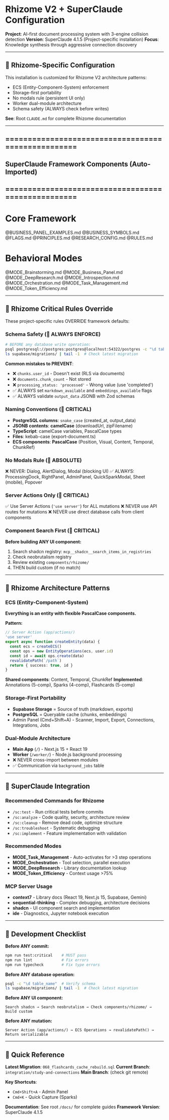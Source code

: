 # Rhizome V2 + SuperClaude Configuration

**Project**: AI-first document processing system with 3-engine collision detection
**Version**: SuperClaude 4.1.5 (Project-specific installation)
**Focus**: Knowledge synthesis through aggressive connection discovery

---

## 🌱 Rhizome-Specific Configuration

This installation is customized for Rhizome V2 architecture patterns:
- ECS (Entity-Component-System) enforcement
- Storage-first portability
- No modals rule (persistent UI only)
- Worker dual-module architecture
- Schema safety (ALWAYS check before writes)

**See**: Root `CLAUDE.md` for complete Rhizome documentation

---

## ===================================================
## SuperClaude Framework Components (Auto-Imported)
## ===================================================

# Core Framework
@BUSINESS_PANEL_EXAMPLES.md
@BUSINESS_SYMBOLS.md
@FLAGS.md
@PRINCIPLES.md
@RESEARCH_CONFIG.md
@RULES.md

# Behavioral Modes
@MODE_Brainstorming.md
@MODE_Business_Panel.md
@MODE_DeepResearch.md
@MODE_Introspection.md
@MODE_Orchestration.md
@MODE_Task_Management.md
@MODE_Token_Efficiency.md

---

## 🔴 Rhizome Critical Rules Override

These project-specific rules OVERRIDE framework defaults:

### Schema Safety (🔴 ALWAYS ENFORCE)
```bash
# BEFORE any database write operation:
psql postgresql://postgres:postgres@localhost:54322/postgres -c "\d table_name"
ls supabase/migrations/ | tail -1  # Check latest migration
```

**Common mistakes to PREVENT**:
- ❌ `chunks.user_id` - Doesn't exist (RLS via documents)
- ❌ `documents.chunk_count` - Not stored
- ❌ `processing_status: 'processed'` - Wrong value (use 'completed')
- ✅ ALWAYS set `markdown_available` and `embeddings_available` flags
- ✅ ALWAYS validate `output_data` JSONB with Zod schemas

### Naming Conventions (🔴 CRITICAL)
- **PostgreSQL columns**: `snake_case` (created_at, output_data)
- **JSONB contents**: **camelCase** (downloadUrl, zipFilename)
- **TypeScript**: camelCase variables, PascalCase types
- **Files**: kebab-case (export-document.ts)
- **ECS components**: **PascalCase** (Position, Visual, Content, Temporal, ChunkRef)

### No Modals Rule (🔴 ABSOLUTE)
❌ NEVER: Dialog, AlertDialog, Modal (blocking UI)
✅ ALWAYS: ProcessingDock, RightPanel, AdminPanel, QuickSparkModal, Sheet (mobile), Popover

### Server Actions Only (🔴 CRITICAL)
✅ Use Server Actions (`'use server'`) for ALL mutations
❌ NEVER use API routes for mutations
❌ NEVER use direct database calls from client components

### Component Search First (🔴 CRITICAL)
**Before building ANY UI component:**
1. Search shadcn registry: `mcp__shadcn__search_items_in_registries`
2. Check neobrutalism registry
3. Review existing `components/rhizome/`
4. THEN build custom (if no match)

---

## 🎯 Rhizome Architecture Patterns

### ECS (Entity-Component-System)
**Everything is an entity with flexible PascalCase components.**

**Pattern:**
```typescript
// Server Action (app/actions/)
'use server'
export async function createEntity(data) {
  const ecs = createECS()
  const ops = new EntityOperations(ecs, user.id)
  const id = await ops.create(data)
  revalidatePath(`/path`)
  return { success: true, id }
}
```

**Shared components**: Content, Temporal, ChunkRef
**Implemented**: Annotations (5-comp), Sparks (4-comp), Flashcards (5-comp)

### Storage-First Portability
- **Supabase Storage** = Source of truth (markdown, exports)
- **PostgreSQL** = Queryable cache (chunks, embeddings)
- Admin Panel (Cmd+Shift+A) - Scanner, Import, Export, Connections, Integrations, Jobs

### Dual-Module Architecture
- **Main App** (`/`) - Next.js 15 + React 19
- **Worker** (`/worker/`) - Node.js background processing
- ❌ NEVER cross-import between modules
- ✅ Communication via `background_jobs` table

---

## 🧠 SuperClaude Integration

### Recommended Commands for Rhizome
- `/sc:test` - Run critical tests before commits
- `/sc:analyze` - Code quality, security, architecture review
- `/sc:cleanup` - Remove dead code, optimize structure
- `/sc:troubleshoot` - Systematic debugging
- `/sc:implement` - Feature implementation with validation

### Recommended Modes
- **MODE_Task_Management** - Auto-activates for >3 step operations
- **MODE_Orchestration** - Tool selection, parallel execution
- **MODE_DeepResearch** - Library documentation lookup
- **MODE_Token_Efficiency** - Context usage >75%

### MCP Server Usage
- **context7** - Library docs (React 19, Next.js 15, Supabase, Gemini)
- **sequential-thinking** - Complex debugging, architecture decisions
- **shadcn** - UI component search and implementation
- **ide** - Diagnostics, Jupyter notebook execution

---

## 📝 Development Checklist

**Before ANY commit:**
```bash
npm run test:critical    # MUST pass
npm run lint             # Fix errors
npm run typecheck        # Fix type errors
```

**Before ANY database operation:**
```bash
psql -c "\d table_name"  # Verify schema
ls supabase/migrations/ | tail -1  # Check latest migration
```

**Before ANY UI component:**
```
Search shadcn → Search neobrutalism → Check components/rhizome/ → Build custom
```

**Before ANY mutation:**
```
Server Action (app/actions/) → ECS Operations → revalidatePath() → Return serializable
```

---

## 🚀 Quick Reference

**Latest Migration**: `068_flashcards_cache_rebuild.sql`
**Current Branch**: `integration/study-and-connections`
**Main Branch**: (check git remote)

**Key Shortcuts**:
- `Cmd+Shift+A` - Admin Panel
- `Cmd+K` - Quick Capture (Sparks)

**Documentation**: See root `/docs/` for complete guides
**Framework Version**: SuperClaude 4.1.5
